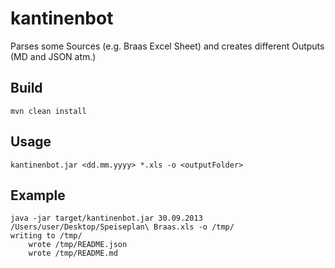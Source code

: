 kantinenbot
===========

Parses some Sources (e.g. Braas Excel Sheet) and creates different Outputs (MD and JSON atm.)


## Build

    mvn clean install

## Usage

    kantinenbot.jar <dd.mm.yyyy> *.xls -o <outputFolder>
    
## Example

    java -jar target/kantinenbot.jar 30.09.2013 /Users/user/Desktop/Speiseplan\ Braas.xls -o /tmp/
    writing to /tmp/
	    wrote /tmp/README.json
	    wrote /tmp/README.md
